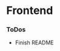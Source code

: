 # Frontend

### ToDos

* Finish README
<!-- * Add checkpoint background -> cover the whole page.
* Display form errors in red! And make them consistent on job-form. -->
